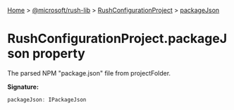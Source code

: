 [Home](./index) &gt; [@microsoft/rush-lib](./rush-lib.md) &gt; [RushConfigurationProject](./rush-lib.rushconfigurationproject.md) &gt; [packageJson](./rush-lib.rushconfigurationproject.packagejson.md)

# RushConfigurationProject.packageJson property

The parsed NPM "package.json" file from projectFolder.

**Signature:**
```javascript
packageJson: IPackageJson
```
